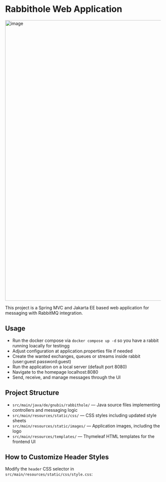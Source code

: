 # Rabbithole Web Application

<img width="1469" height="907" alt="image" src="https://github.com/user-attachments/assets/367da709-68ff-49be-a288-861ec0c8ab74" />


This project is a Spring MVC and Jakarta EE based web application for messaging with RabbitMQ integration.

## Usage

- Run the docker compose via ```docker compose up -d``` so you have a rabbit running loacally for testingg
- Adjust configuration at application.properties file if needed
- Create the wanted exchanges, queues or streams inside rabbit (user:guest password:guest)
- Run the application on a local server (default port 8080)
- Navigate to the homepage localhost:8080
- Send, receive, and manage messages through the UI

## Project Structure

- `src/main/java/de/gnubis/rabbithole/` — Java source files implementing controllers and messaging logic
- `src/main/resources/static/css/` — CSS styles including updated style sheets
- `src/main/resources/static/images/` — Application images, including the logo
- `src/main/resources/templates/` — Thymeleaf HTML templates for the frontend UI

## How to Customize Header Styles

Modify the `header` CSS selector in `src/main/resources/static/css/style.css`:

